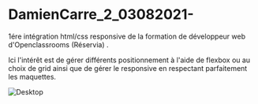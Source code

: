 # DamienCarre_2_03082021-

1ére intégration html/css responsive de la formation de développeur web d'Openclassrooms (Réservia) .

Ici l'intérêt est de gérer différents positionnement à l'aide de flexbox ou au choix de grid ainsi que de gérer le responsive en respectant parfaitement les maquettes.

![Desktop](https://github.com/carredamien/DamienCarre_2_03082021-/blob/main/images/design/Desktop%20-%201.png)
